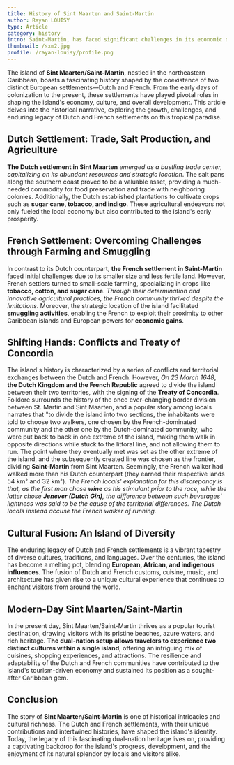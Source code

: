 ```yaml
---
title: History of Sint Maarten and Saint-Martin
author: Rayan LOUISY
type: Article
category: history
intro: Saint-Martin, has faced significant challenges in its economic development over the past decade. Devastated by Hurricane Irma in 2017 and impacted by the ongoing Covid-19 pandemic, the island has navigated through turbulent times. In this article, we examine the impact of these crises and the strides made towards recovery and renewal from 2014 to 2021.
thumbnail: /sxm2.jpg
profile: /rayan-louisy/profile.png
---
```


The island of **Sint Maarten/Saint-Martin**, nestled in the northeastern Caribbean, boasts a fascinating history shaped by the coexistence of two distinct European settlements—Dutch and French. From the early days of colonization to the present, these settlements have played pivotal roles in shaping the island's economy, culture, and overall development. This article delves into the historical narrative, exploring the growth, challenges, and enduring legacy of Dutch and French settlements on this tropical paradise.

## Dutch Settlement: Trade, Salt Production, and Agriculture

**The Dutch settlement in Sint Maarten** _emerged as a bustling trade center, capitalizing on its abundant resources and strategic location_. The salt pans along the southern coast proved to be a valuable asset, providing a much-needed commodity for food preservation and trade with neighboring colonies. Additionally, the Dutch established plantations to cultivate crops such as **sugar cane, tobacco, and indigo**. These agricultural endeavors not only fueled the local economy but also contributed to the island's early prosperity.

## French Settlement: Overcoming Challenges through Farming and Smuggling

In contrast to its Dutch counterpart, **the French settlement in Saint-Martin** faced initial challenges due to its smaller size and less fertile land. However, French settlers turned to small-scale farming, specializing in crops like **tobacco, cotton, and sugar cane**. _Through their determination and innovative agricultural practices, the French community thrived despite the limitations_. Moreover, the strategic location of the island facilitated **smuggling activities**, enabling the French to exploit their proximity to other Caribbean islands and European powers for **economic gains**.

## Shifting Hands: Conflicts and Treaty of Concordia

The island's history is characterized by a series of conflicts and territorial exchanges between the Dutch and French. However, _On 23 March 1648_, **the Dutch Kingdom and the French Republic** agreed to divide the island between their two territories, with the signing of the **Treaty of Concordia**. Folklore surrounds the history of the once ever-changing border division between St. Martin and Sint Maarten, and a popular story among locals narrates that "to divide the island into two sections, the inhabitants were told to choose two walkers, one chosen by the French-dominated community and the other one by the Dutch-dominated community, who were put back to back in one extreme of the island, making them walk in opposite directions while stuck to the littoral line, and not allowing them to run. The point where they eventually met was set as the other extreme of the island, and the subsequently created line was chosen as the frontier, dividing **Saint-Martin** from Sint Maarten. Seemingly, the French walker had walked more than his Dutch counterpart (they earned their respective lands 54 km² and 32 km²). _The French locals' explanation for this discrepancy is that, as the first man chose **wine** as his stimulant prior to the race, while the latter chose **Jenever (Dutch Gin)**, the difference between such beverages' lightness was said to be the cause of the territorial differences. The Dutch locals instead accuse the French walker of running._

## Cultural Fusion: An Island of Diversity

The enduring legacy of Dutch and French settlements is a vibrant tapestry of diverse cultures, traditions, and languages. Over the centuries, the island has become a melting pot, blending **European, African, and indigenous influences**. The fusion of Dutch and French customs, cuisine, music, and architecture has given rise to a unique cultural experience that continues to enchant visitors from around the world.

## Modern-Day Sint Maarten/Saint-Martin

In the present day, Sint Maarten/Saint-Martin thrives as a popular tourist destination, drawing visitors with its pristine beaches, azure waters, and rich heritage. **The dual-nation setup allows travelers to experience two distinct cultures within a single island**, offering an intriguing mix of cuisines, shopping experiences, and attractions. The resilience and adaptability of the Dutch and French communities have contributed to the island's tourism-driven economy and sustained its position as a sought-after Caribbean gem.

## Conclusion

The story of **Sint Maarten/Saint-Martin** is one of historical intricacies and cultural richness. The Dutch and French settlements, with their unique contributions and intertwined histories, have shaped the island's identity. Today, the legacy of this fascinating dual-nation heritage lives on, providing a captivating backdrop for the island's progress, development, and the enjoyment of its natural splendor by locals and visitors alike.
